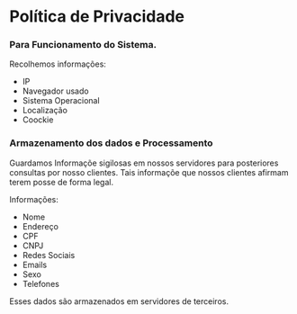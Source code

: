 # Política de Privacidade
### Para Funcionamento do Sistema.
Recolhemos informações:
- IP
- Navegador usado
- Sistema Operacional
- Localização
- Coockie


### Armazenamento dos dados e Processamento
Guardamos Informaçõe sigilosas em nossos servidores para posteriores consultas por nosso clientes.
Tais informaçõe que nossos clientes afirmam terem posse de forma legal.

Informações:
- Nome
- Endereço
- CPF
- CNPJ
- Redes Sociais
- Emails
- Sexo
- Telefones

Esses dados são armazenados em servidores de terceiros.
